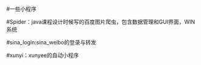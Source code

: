 #一些小程序

#Spider：java课程设计时候写的百度图片爬虫，包含数据管理和GUI界面，WIN系统

#sina_login:sina_weibo的登录与转发

#xunyi：xunyee的自动小程序



